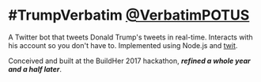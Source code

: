# \#TrumpVerbatim [@VerbatimPOTUS](https://twitter.com/verbatimpotus)
A Twitter bot that tweets Donald Trump's tweets in real-time. Interacts with his account so you don't have to. Implemented using Node.js and [twit](https://github.com/ttezel/twit).

Conceived and built at the BuildHer 2017 hackathon, ***refined a whole year and a half later***.
